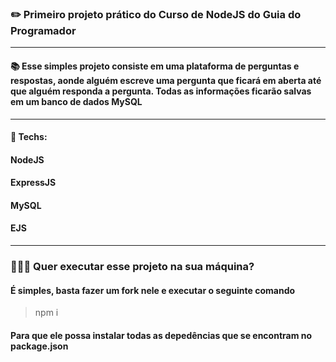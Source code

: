 ### ✏️ Primeiro projeto prático do Curso de NodeJS do Guia do Programador

<hr>

#### 📚 Esse simples projeto consiste em uma plataforma de perguntas e respostas, aonde alguém escreve uma pergunta que ficará em aberta até que alguém responda a pergunta. Todas as informações ficarão salvas em um banco de dados MySQL

<hr>

#### 🚀 Techs:
#### NodeJS 
#### ExpressJS
#### MySQL
#### EJS 

<hr>

### 👨🏻‍🚀 Quer executar esse projeto na sua máquina? 
#### É simples, basta fazer um fork nele e executar o seguinte comando
> npm i
#### Para que ele possa instalar todas as depedências que se encontram no package.json 